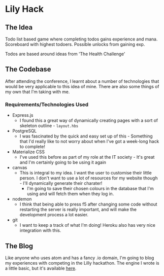 # Lily Hack

## The Idea
Todo list based game where completing todos gains experience and mana. Scoreboard with highest todoers. Possible unlocks from gaining exp.

Todos are based around ideas from 'The Health Challenge'

## The Codebase
After attending the conference, I learnt about a number of technologies that would be very applicable to this idea of mine. There are also some things of my own that I'm taking with me.

### Requirements/Technologies Used
- Express.js
  * I found this a great way of dynamically creating pages with a sort of skeleton outline - ```layout.hbs```
- PostgreSQL
  * I was fascinated by the quick and easy set up of this - Something that I'd really like to not worry about when I've got a week-long hack to complete!
- Materialize CSS
  * I've used this before as part of my role at the IT society - It's great and I'm certainly going to be using it again
- canvas
  * This is integral to my idea. I want the user to customise their little person. I don't want to use a lot of resources for my website though - I'll dynamically generate their charater!
    - I'm going to save their chosen colours in the database that I'm using and will fetch them when they log in.
- nodemon
  * I think that being able to press f5 after changing some code without restarting the server is really important, and will make the development process a lot easier.
- git
  * I want to keep a track of what I'm doing! Heroku also has very nice integration with this.

## The Blog
Like anyone who uses atom and has a fancy .io domain, I'm going to blog my experiences with competing in the Lilly hackathon. The engine I wrote is a little basic, but it's available [here](https://hjf.io/blog/blog.php).
